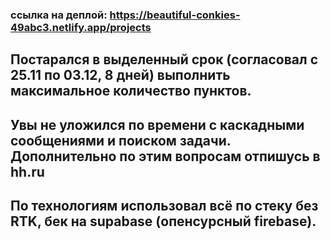 ### ссылка на деплой: https://beautiful-conkies-49abc3.netlify.app/projects

## Постарался в выделенный срок (согласовал с 25.11 по 03.12, 8 дней) выполнить максимальное количество пунктов.
## Увы не уложился по времени с каскадными сообщениями и поиском задачи. Дополнительно по этим вопросам отпишусь в hh.ru

## По технологиям использовал всё по стеку без RTK, бек на supabase (опенсурсный firebase).